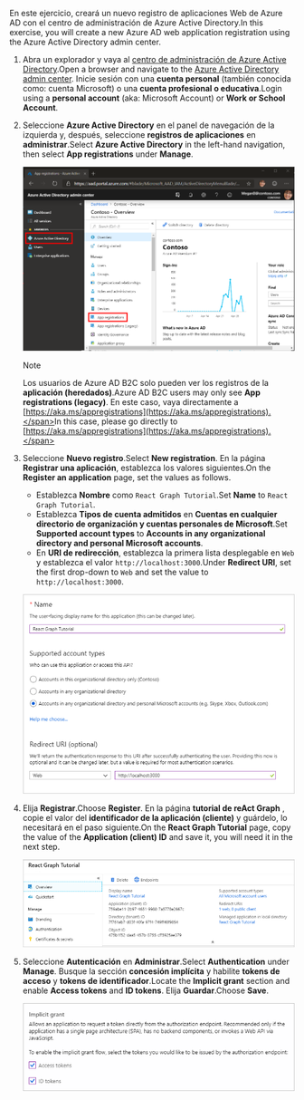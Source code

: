 <!-- markdownlint-disable MD002 MD041 -->

<span data-ttu-id="0e04c-101">En este ejercicio, creará un nuevo registro de aplicaciones Web de Azure AD con el centro de administración de Azure Active Directory.</span><span class="sxs-lookup"><span data-stu-id="0e04c-101">In this exercise, you will create a new Azure AD web application registration using the Azure Active Directory admin center.</span></span>

1. <span data-ttu-id="0e04c-102">Abra un explorador y vaya al [centro de administración de Azure Active Directory](https://aad.portal.azure.com).</span><span class="sxs-lookup"><span data-stu-id="0e04c-102">Open a browser and navigate to the [Azure Active Directory admin center](https://aad.portal.azure.com).</span></span> <span data-ttu-id="0e04c-103">Inicie sesión con una **cuenta personal** (también conocida como: cuenta Microsoft) o una **cuenta profesional o educativa**.</span><span class="sxs-lookup"><span data-stu-id="0e04c-103">Login using a **personal account** (aka: Microsoft Account) or **Work or School Account**.</span></span>

1. <span data-ttu-id="0e04c-104">Seleccione **Azure Active Directory** en el panel de navegación de la izquierda y, después, seleccione **registros de aplicaciones** en **administrar**.</span><span class="sxs-lookup"><span data-stu-id="0e04c-104">Select **Azure Active Directory** in the left-hand navigation, then select **App registrations** under **Manage**.</span></span>

    ![<span data-ttu-id="0e04c-105">Una captura de pantalla de los registros de la aplicación</span><span class="sxs-lookup"><span data-stu-id="0e04c-105">A screenshot of the App registrations</span></span> ](./images/aad-portal-app-registrations.png)

    > [!NOTE]
    > <span data-ttu-id="0e04c-106">Los usuarios de Azure AD B2C solo pueden ver los registros de la **aplicación (heredados)**.</span><span class="sxs-lookup"><span data-stu-id="0e04c-106">Azure AD B2C users may only see **App registrations (legacy)**.</span></span> <span data-ttu-id="0e04c-107">En este caso, vaya directamente a [https://aka.ms/appregistrations](https://aka.ms/appregistrations).</span><span class="sxs-lookup"><span data-stu-id="0e04c-107">In this case, please go directly to [https://aka.ms/appregistrations](https://aka.ms/appregistrations).</span></span>

1. <span data-ttu-id="0e04c-108">Seleccione **Nuevo registro**.</span><span class="sxs-lookup"><span data-stu-id="0e04c-108">Select **New registration**.</span></span> <span data-ttu-id="0e04c-109">En la página **Registrar una aplicación**, establezca los valores siguientes.</span><span class="sxs-lookup"><span data-stu-id="0e04c-109">On the **Register an application** page, set the values as follows.</span></span>

    - <span data-ttu-id="0e04c-110">Establezca **Nombre** como `React Graph Tutorial`.</span><span class="sxs-lookup"><span data-stu-id="0e04c-110">Set **Name** to `React Graph Tutorial`.</span></span>
    - <span data-ttu-id="0e04c-111">Establezca **Tipos de cuenta admitidos** en **Cuentas en cualquier directorio de organización y cuentas personales de Microsoft**.</span><span class="sxs-lookup"><span data-stu-id="0e04c-111">Set **Supported account types** to **Accounts in any organizational directory and personal Microsoft accounts**.</span></span>
    - <span data-ttu-id="0e04c-112">En **URI de redirección**, establezca la primera lista desplegable en `Web` y establezca el valor `http://localhost:3000`.</span><span class="sxs-lookup"><span data-stu-id="0e04c-112">Under **Redirect URI**, set the first drop-down to `Web` and set the value to `http://localhost:3000`.</span></span>

    ![Captura de pantalla de la página registrar una aplicación](./images/aad-register-an-app.png)

1. <span data-ttu-id="0e04c-114">Elija **Registrar**.</span><span class="sxs-lookup"><span data-stu-id="0e04c-114">Choose **Register**.</span></span> <span data-ttu-id="0e04c-115">En la página **tutorial de reAct Graph** , copie el valor del **identificador de la aplicación (cliente)** y guárdelo, lo necesitará en el paso siguiente.</span><span class="sxs-lookup"><span data-stu-id="0e04c-115">On the **React Graph Tutorial** page, copy the value of the **Application (client) ID** and save it, you will need it in the next step.</span></span>

    ![Captura de pantalla del identificador de la aplicación del nuevo registro de la aplicación](./images/aad-application-id.png)

1. <span data-ttu-id="0e04c-117">Seleccione **Autenticación** en **Administrar**.</span><span class="sxs-lookup"><span data-stu-id="0e04c-117">Select **Authentication** under **Manage**.</span></span> <span data-ttu-id="0e04c-118">Busque la sección **concesión implícita** y habilite **tokens de acceso** y **tokens de identificador**.</span><span class="sxs-lookup"><span data-stu-id="0e04c-118">Locate the **Implicit grant** section and enable **Access tokens** and **ID tokens**.</span></span> <span data-ttu-id="0e04c-119">Elija **Guardar**.</span><span class="sxs-lookup"><span data-stu-id="0e04c-119">Choose **Save**.</span></span>

    ![Captura de pantalla de la sección de concesión implícita](./images/aad-implicit-grant.png)
